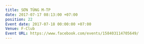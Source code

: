 ```yaml
---
title: SƠN TÙNG M-TP
date: 2017-07-17 08:13:00 +07:00
position: 22
Event date: 2017-07-18 00:00:00 +07:00
Venue: F-Club
Event URL: https://www.facebook.com/events/158403114705649/
---
```


